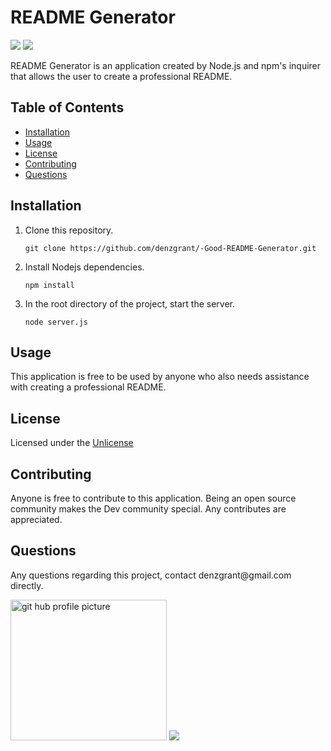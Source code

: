 
  <h1>README Generator</h1>
  <img src="https://img.shields.io/badge/Node-12.16.3-brightgreen"> <img src="https://img.shields.io/github/last-commit/denzgrant/-Good-README-Generator">
  
  <p>README Generator is an application created by Node.js and npm's inquirer that allows the user to create a professional README. </p>
  <h2>Table of Contents</h2>
  <ul> 
   <li><a href="#Installation">Installation</a></li> 
   <li><a href="#Usage">Usage</a></li>   
   <li><a href="#License">License</a></li>   
   <li><a href="#Contributing">Contributing</a></li>      
   <li><a href="#Questions">Questions</a></li>                         
  </ul>
  <h2 id="Installation">Installation</h2>                         
  
1. Clone this repository.
    ```
    git clone https://github.com/denzgrant/-Good-README-Generator.git
    ```
1. Install Nodejs dependencies.
    ```
    npm install
    ```
1. In the root directory of the project, start the server.
    ```
    node server.js
    ```
  <h2 id="Usage">Usage</h2>
  <p>This application is free to be used by anyone who also needs assistance with creating a professional README. </p> 
  <h2 id="License">License</h2>
  <p>Licensed under the <a href="./License.txt">Unlicense</a></p>
  <h2 id="Contributing">Contributing</h2>
  <p>Anyone is free to contribute to this application. Being an open source community makes the Dev community special. Any contributes are appreciated. </p>
  <p></p>
  <h2 id="Questions">Questions</h2>
  <p style="strong">Any questions regarding this project, contact denzgrant@gmail.com directly.</p> 
  <img src="https://avatars.githubusercontent.com/u/58059554?" alt="git hub profile picture" height="225" width="250">
  <img src="https://img.shields.io/github/followers/denzgrant?label=follow&style=social">                           
  
